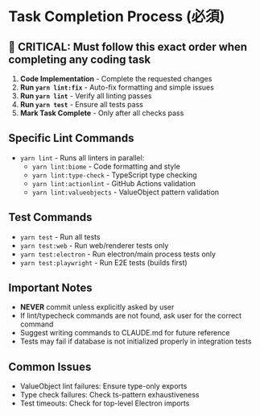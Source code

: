 # Task Completion Process (必須)

## 🚨 CRITICAL: Must follow this exact order when completing any coding task

1. **Code Implementation** - Complete the requested changes
2. **Run `yarn lint:fix`** - Auto-fix formatting and simple issues
3. **Run `yarn lint`** - Verify all linting passes
4. **Run `yarn test`** - Ensure all tests pass
5. **Mark Task Complete** - Only after all checks pass

## Specific Lint Commands
- `yarn lint` - Runs all linters in parallel:
  - `yarn lint:biome` - Code formatting and style
  - `yarn lint:type-check` - TypeScript type checking
  - `yarn lint:actionlint` - GitHub Actions validation
  - `yarn lint:valueobjects` - ValueObject pattern validation

## Test Commands
- `yarn test` - Run all tests
- `yarn test:web` - Run web/renderer tests only
- `yarn test:electron` - Run electron/main process tests only
- `yarn test:playwright` - Run E2E tests (builds first)

## Important Notes
- **NEVER** commit unless explicitly asked by user
- If lint/typecheck commands are not found, ask user for the correct command
- Suggest writing commands to CLAUDE.md for future reference
- Tests may fail if database is not initialized properly in integration tests

## Common Issues
- ValueObject lint failures: Ensure type-only exports
- Type check failures: Check ts-pattern exhaustiveness
- Test timeouts: Check for top-level Electron imports